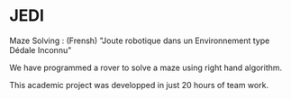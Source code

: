 # JEDI
Maze Solving : (Frensh) "Joute robotique dans un Environnement type Dédale Inconnu"

We have programmed a rover to solve a maze using right hand algorithm.

This academic project was developped in just 20 hours of team work.
